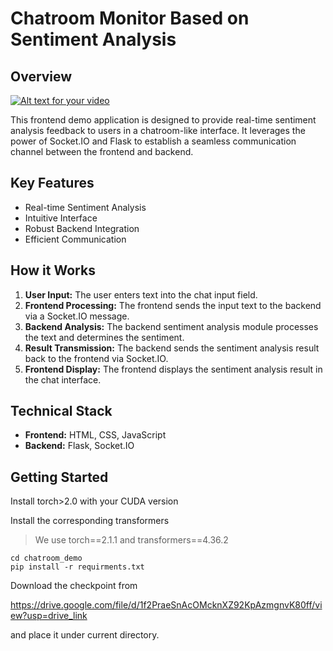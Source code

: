 # Chatroom Monitor Based on Sentiment Analysis

## Overview
[![Alt text for your video](http://img.youtube.com/vi/XrVSxAahRg8/0.jpg)](https://www.youtube.com/watch?v=XrVSxAahRg8)

This frontend demo application is designed to provide real-time sentiment analysis feedback to users in a chatroom-like interface. 
It leverages the power of Socket.IO and Flask to establish a seamless communication channel between the frontend and backend.

## Key Features

* Real-time Sentiment Analysis
* Intuitive Interface
* Robust Backend Integration
* Efficient Communication

## How it Works

1. **User Input:** The user enters text into the chat input field.
2. **Frontend Processing:** The frontend sends the input text to the backend via a Socket.IO message.
3. **Backend Analysis:** The backend sentiment analysis module processes the text and determines the sentiment.
4. **Result Transmission:** The backend sends the sentiment analysis result back to the frontend via Socket.IO.
5. **Frontend Display:** The frontend displays the sentiment analysis result in the chat interface.

## Technical Stack

* **Frontend:** HTML, CSS, JavaScript
* **Backend:** Flask, Socket.IO

## Getting Started
Install torch>2.0 with your CUDA version

Install the corresponding transformers

> We use torch==2.1.1 and transformers==4.36.2

```
cd chatroom_demo
pip install -r requirments.txt
```

Download the checkpoint from

https://drive.google.com/file/d/1f2PraeSnAcOMcknXZ92KpAzmgnvK80ff/view?usp=drive_link

and place it under current directory.

